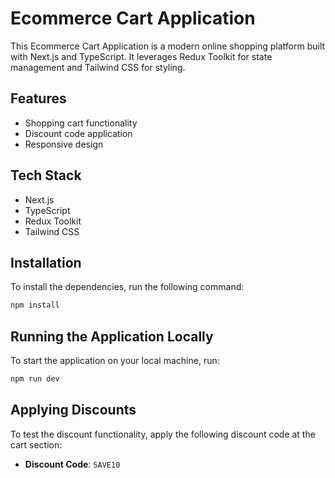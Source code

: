 # Ecommerce Cart Application

This Ecommerce Cart Application is a modern online shopping platform built with Next.js and TypeScript. It leverages Redux Toolkit for state management and Tailwind CSS for styling.

## Features

- Shopping cart functionality
- Discount code application
- Responsive design

## Tech Stack

- Next.js
- TypeScript
- Redux Toolkit
- Tailwind CSS

## Installation

To install the dependencies, run the following command:

```bash
npm install
```

## Running the Application Locally

To start the application on your local machine, run:

```bash
npm run dev
```

## Applying Discounts

To test the discount functionality, apply the following discount code at the cart section:

- **Discount Code**: `SAVE10`
